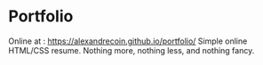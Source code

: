 # Portfolio

Online at : https://alexandrecoin.github.io/portfolio/
Simple online HTML/CSS resume. Nothing more, nothing less, and nothing fancy.

